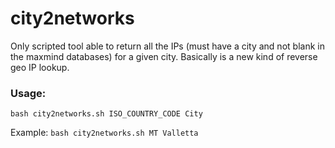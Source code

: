 # city2networks


Only scripted tool able to return all the IPs (must have a city and not blank in the maxmind databases) for a given city.
Basically is a new kind of reverse geo IP lookup.


### Usage:

`bash city2networks.sh ISO_COUNTRY_CODE City`

Example: `bash city2networks.sh MT Valletta`
